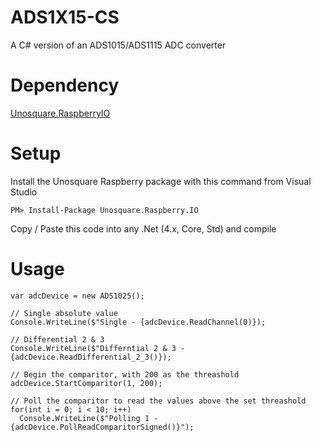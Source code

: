 # ADS1X15-CS
A C# version of an ADS1015/ADS1115 ADC converter

# Dependency

[Unosquare.RaspberryIO](https://github.com/unosquare/raspberryio)

# Setup

Install the Unosquare Raspberry package with this command from Visual Studio
``` 
PM> Install-Package Unosquare.Raspberry.IO
```

Copy / Paste this code into any .Net (4.x, Core, Std) and compile


# Usage
```
var adcDevice = new ADS1025();

// Single absolute value
Console.WriteLine($"Single - {adcDevice.ReadChannel(0)});

// Differential 2 & 3
Console.WriteLine($"Differntial 2 & 3 - {adcDevice.ReadDifferential_2_3()});

// Begin the comparitor, with 200 as the threashold
adcDevice.StartComparitor(1, 200);

// Poll the comparitor to read the values above the set threashold
for(int i = 0; i < 10; i++)
  Console.WriteLine($"Polling 1 - {adcDevice.PollReadComparitorSigned()}");
```
